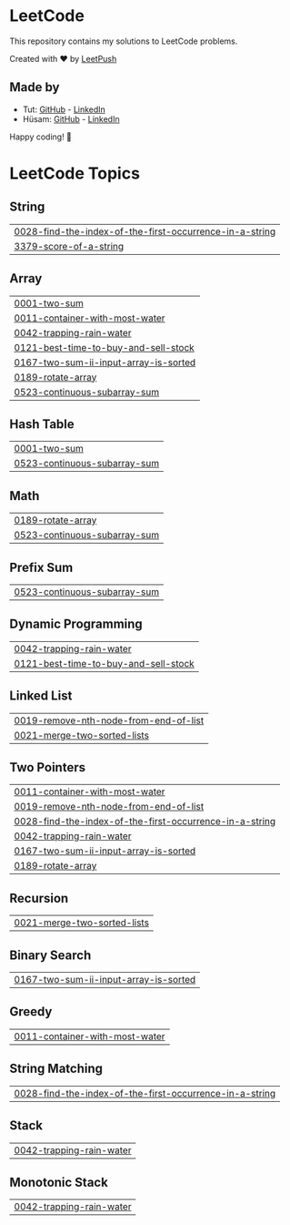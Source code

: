 # LeetCode

This repository contains my solutions to LeetCode problems.

Created with :heart: by [LeetPush](https://github.com/husamahmud/LeetPush)

 ## Made by 
 - Tut: [GitHub](https://github.com/TutTrue) - [LinkedIn](https://www.linkedin.com/in/mahmoud-hamdy-8b6825245/)
 - Hüsam: [GitHub](https://github.com/husamahmud) - [LinkedIn](https://www.linkedin.com/in/husamahmud/)

 Happy coding! 🚀
<!---LeetCode Topics Start-->
# LeetCode Topics
## String
|  |
| ------- |
| [0028-find-the-index-of-the-first-occurrence-in-a-string](https://github.com/aBHishekssoni/leetcode-DSA/tree/master/0028-find-the-index-of-the-first-occurrence-in-a-string) |
| [3379-score-of-a-string](https://github.com/aBHishekssoni/leetcode-DSA/tree/master/3379-score-of-a-string) |
## Array
|  |
| ------- |
| [0001-two-sum](https://github.com/aBHishekssoni/leetcode-DSA/tree/master/0001-two-sum) |
| [0011-container-with-most-water](https://github.com/aBHishekssoni/leetcode-DSA/tree/master/0011-container-with-most-water) |
| [0042-trapping-rain-water](https://github.com/aBHishekssoni/leetcode-DSA/tree/master/0042-trapping-rain-water) |
| [0121-best-time-to-buy-and-sell-stock](https://github.com/aBHishekssoni/leetcode-DSA/tree/master/0121-best-time-to-buy-and-sell-stock) |
| [0167-two-sum-ii-input-array-is-sorted](https://github.com/aBHishekssoni/leetcode-DSA/tree/master/0167-two-sum-ii-input-array-is-sorted) |
| [0189-rotate-array](https://github.com/aBHishekssoni/leetcode-DSA/tree/master/0189-rotate-array) |
| [0523-continuous-subarray-sum](https://github.com/aBHishekssoni/leetcode-DSA/tree/master/0523-continuous-subarray-sum) |
## Hash Table
|  |
| ------- |
| [0001-two-sum](https://github.com/aBHishekssoni/leetcode-DSA/tree/master/0001-two-sum) |
| [0523-continuous-subarray-sum](https://github.com/aBHishekssoni/leetcode-DSA/tree/master/0523-continuous-subarray-sum) |
## Math
|  |
| ------- |
| [0189-rotate-array](https://github.com/aBHishekssoni/leetcode-DSA/tree/master/0189-rotate-array) |
| [0523-continuous-subarray-sum](https://github.com/aBHishekssoni/leetcode-DSA/tree/master/0523-continuous-subarray-sum) |
## Prefix Sum
|  |
| ------- |
| [0523-continuous-subarray-sum](https://github.com/aBHishekssoni/leetcode-DSA/tree/master/0523-continuous-subarray-sum) |
## Dynamic Programming
|  |
| ------- |
| [0042-trapping-rain-water](https://github.com/aBHishekssoni/leetcode-DSA/tree/master/0042-trapping-rain-water) |
| [0121-best-time-to-buy-and-sell-stock](https://github.com/aBHishekssoni/leetcode-DSA/tree/master/0121-best-time-to-buy-and-sell-stock) |
## Linked List
|  |
| ------- |
| [0019-remove-nth-node-from-end-of-list](https://github.com/aBHishekssoni/leetcode-DSA/tree/master/0019-remove-nth-node-from-end-of-list) |
| [0021-merge-two-sorted-lists](https://github.com/aBHishekssoni/leetcode-DSA/tree/master/0021-merge-two-sorted-lists) |
## Two Pointers
|  |
| ------- |
| [0011-container-with-most-water](https://github.com/aBHishekssoni/leetcode-DSA/tree/master/0011-container-with-most-water) |
| [0019-remove-nth-node-from-end-of-list](https://github.com/aBHishekssoni/leetcode-DSA/tree/master/0019-remove-nth-node-from-end-of-list) |
| [0028-find-the-index-of-the-first-occurrence-in-a-string](https://github.com/aBHishekssoni/leetcode-DSA/tree/master/0028-find-the-index-of-the-first-occurrence-in-a-string) |
| [0042-trapping-rain-water](https://github.com/aBHishekssoni/leetcode-DSA/tree/master/0042-trapping-rain-water) |
| [0167-two-sum-ii-input-array-is-sorted](https://github.com/aBHishekssoni/leetcode-DSA/tree/master/0167-two-sum-ii-input-array-is-sorted) |
| [0189-rotate-array](https://github.com/aBHishekssoni/leetcode-DSA/tree/master/0189-rotate-array) |
## Recursion
|  |
| ------- |
| [0021-merge-two-sorted-lists](https://github.com/aBHishekssoni/leetcode-DSA/tree/master/0021-merge-two-sorted-lists) |
## Binary Search
|  |
| ------- |
| [0167-two-sum-ii-input-array-is-sorted](https://github.com/aBHishekssoni/leetcode-DSA/tree/master/0167-two-sum-ii-input-array-is-sorted) |
## Greedy
|  |
| ------- |
| [0011-container-with-most-water](https://github.com/aBHishekssoni/leetcode-DSA/tree/master/0011-container-with-most-water) |
## String Matching
|  |
| ------- |
| [0028-find-the-index-of-the-first-occurrence-in-a-string](https://github.com/aBHishekssoni/leetcode-DSA/tree/master/0028-find-the-index-of-the-first-occurrence-in-a-string) |
## Stack
|  |
| ------- |
| [0042-trapping-rain-water](https://github.com/aBHishekssoni/leetcode-DSA/tree/master/0042-trapping-rain-water) |
## Monotonic Stack
|  |
| ------- |
| [0042-trapping-rain-water](https://github.com/aBHishekssoni/leetcode-DSA/tree/master/0042-trapping-rain-water) |
<!---LeetCode Topics End-->